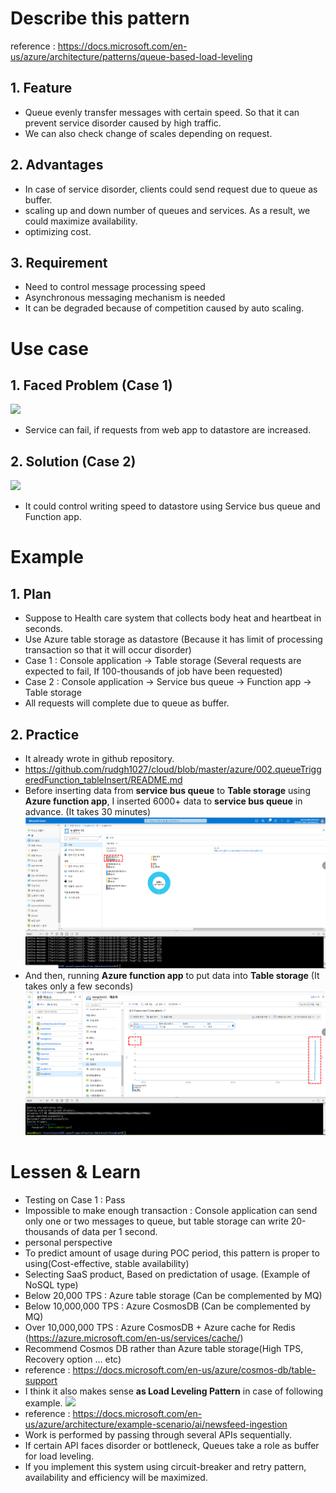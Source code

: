 # Describe this pattern
reference : https://docs.microsoft.com/en-us/azure/architecture/patterns/queue-based-load-leveling

## 1. Feature
- Queue evenly transfer messages with certain speed. So that it can prevent service disorder caused by high traffic.
- We can also check change of scales depending on request.

## 2. Advantages
- In case of service disorder, clients could send request due to queue as buffer.
- scaling up and down number of queues and services. As a result, we could maximize availability.
- optimizing cost.

## 3. Requirement
- Need to control message processing speed
- Asynchronous messaging mechanism is needed
- It can be degraded because of competition caused by auto scaling.

# Use case

## 1. Faced Problem (Case 1)
<img src="https://docs.microsoft.com/ko-kr/azure/architecture/patterns/_images/queue-based-load-leveling-overwhelmed.png"></img>
- Service can fail, if requests from web app to datastore are increased.

## 2. Solution (Case 2)
<img src="https://docs.microsoft.com/ko-kr/azure/architecture/patterns/_images/queue-based-load-leveling-function.png"></img>
- It could control writing speed to datastore using Service bus queue and Function app.

# Example
## 1. Plan
- Suppose to Health care system that collects body heat and heartbeat in seconds.
- Use Azure table storage as datastore (Because it has limit of processing transaction so that it will occur disorder)
- Case 1 : Console application -> Table storage (Several requests are expected to fail, If 100-thousands of job have been requested)
- Case 2 : Console application -> Service bus queue -> Function app -> Table storage
- All requests will complete due to queue as buffer.

## 2. Practice
- It already wrote in github repository.
- https://github.com/rudgh1027/cloud/blob/master/azure/002.queueTriggeredFunction_tableInsert/README.md
- Before inserting data from **service bus queue** to **Table storage** using **Azure function app**, I inserted 6000+ data to **service bus queue** in advance. (It takes 30 minutes)
<img src="../img/loadLeveling_queueCount.png"></img>
- And then, running **Azure function app** to put data into **Table storage** (It takes only a few seconds)
<img src="../img/loadLeveling_tableMetric.png"></img>
# Lessen & Learn
- Testing on Case 1 : Pass
- Impossible to make enough transaction : Console application can send only one or two messages to queue, but table storage can write 20-thousands of data per 1 second.
- personal perspective
- To predict amount of usage during POC period, this pattern is proper to using(Cost-effective, stable availability)
- Selecting SaaS product, Based on predictation of usage. (Example of NoSQL type)
- Below 20,000 TPS : Azure table storage (Can be complemented by MQ)
- Below 10,000,000 TPS : Azure CosmosDB (Can be complemented by MQ)
- Over 10,000,000 TPS : Azure CosmosDB + Azure cache for Redis (https://azure.microsoft.com/en-us/services/cache/)
- Recommend Cosmos DB rather than Azure table storage(High TPS, Recovery option ... etc)
- reference : https://docs.microsoft.com/en-us/azure/cosmos-db/table-support
- I think it also makes sense **as Load Leveling Pattern** in case of following example.
<img src="https://docs.microsoft.com/ko-kr/azure/architecture/example-scenario/ai/media/mass-ingestion-newsfeeds-architecture.png"></img>
- reference : https://docs.microsoft.com/en-us/azure/architecture/example-scenario/ai/newsfeed-ingestion
- Work is performed by passing through several APIs sequentially.
- If certain API faces disorder or bottleneck, Queues take a role as buffer for load leveling.
- If you implement this system using circuit-breaker and retry pattern, availability and efficiency will be maximized.
